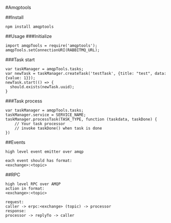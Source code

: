 #Amqptools

##Install

`npm install amqptools`

##Usage
###Initialize
```
import amqpTools = require('amqptools');
amqpTools.setConnectionURI(RABBITMQ_URL);
```

###Task start
```
var taskManager = amqpTools.tasks;
var newTask = taskManager.createTask('testTask', {title: "test", data: {value: 1}});
newTask.start(() => {
  should.exists(newTask.uuid);
}
```
###Task process
```
var taskManager = amqpTools.tasks;
taskManager.service = SERVICE_NAME;
taskManager.processTask(TASK_TYPE, function (taskdata, taskDone) {
    // Your task processor
    // invoke taskDone() when task is done
})

```

##Events
```
high level event emitter over amqp

each event should has format:
<exchange>:<topic>
```

##RPC
```
high level RPC over AMQP
action in format:
<exchange>:<topic>

request:
caller -> erpc:<exchange> (topic) -> processor
response:
processor -> replyTo -> caller
```
